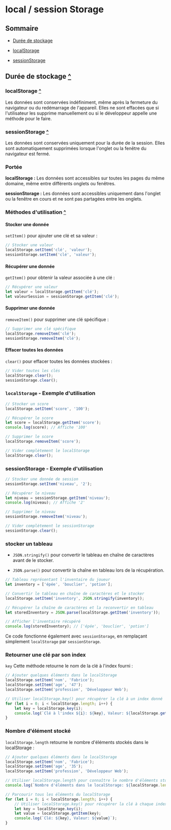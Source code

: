 # local / session Storage

## Sommaire

- [Durée de stockage](#duree-de-stockage)

- [localStorage](#localstorage)

- [sessionStorage](#sessionstorage)

## Durée de stockage [^](#sommaire)

### localStorage [^](#sommaire)

Les données sont conservées indéfiniment, même après la fermeture du navigateur ou du redémarrage de l'appareil. Elles ne sont effacées que si l'utilisateur les supprime manuellement ou si le développeur appelle une méthode pour le faire.

### sessionStorage [^](#sommaire)

Les données sont conservées uniquement pour la durée de la session. Elles sont automatiquement supprimées lorsque l'onglet ou la fenêtre du navigateur est fermé.

### Portée

**localStorage :** Les données sont accessibles sur toutes les pages du même domaine, même entre différents onglets ou fenêtres.

**sessionStorage :** Les données sont accessibles uniquement dans l'onglet ou la fenêtre en cours et ne sont pas partagées entre les onglets.

### Méthodes d'utilisation [^](#sommaire)

#### Stocker une donnée

`setItem()` pour ajouter une clé et sa valeur :

```javascript
// Stocker une valeur
localStorage.setItem('clé', 'valeur');
sessionStorage.setItem('clé', 'valeur');
```

#### Récupérer une donnée

`getItem()` pour obtenir la valeur associée à une clé :

```javascript
// Récupérer une valeur
let valeur = localStorage.getItem('clé');
let valeurSession = sessionStorage.getItem('clé');
```

#### Supprimer une donnée

`removeItem()` pour supprimer une clé spécifique :

```javascript
// Supprimer une clé spécifique
localStorage.removeItem('clé');
sessionStorage.removeItem('clé');
```

#### Effacer toutes les données

`clear()` pour effacer toutes les données stockées :

```javascript
// Vider toutes les clés
localStorage.clear();
sessionStorage.clear();
```

### `localStorage` - Exemple d'utilisation

```javascript
// Stocker un score
localStorage.setItem('score', '100');

// Récupérer le score
let score = localStorage.getItem('score');
console.log(score); // Affiche '100'

// Supprimer le score
localStorage.removeItem('score');

// Vider complètement le localStorage
localStorage.clear();
```

### sessionStorage - Exemple d'utilisation

```javascript
// Stocker une donnée de session
sessionStorage.setItem('niveau', '2');

// Récupérer le niveau
let niveau = sessionStorage.getItem('niveau');
console.log(niveau); // Affiche '2'

// Supprimer le niveau
sessionStorage.removeItem('niveau');

// Vider complètement le sessionStorage
sessionStorage.clear();
```

### stocker un tableau

- `JSON.stringify()` pour convertir le tableau en chaîne de caractères avant de le stocker.

- `JSON.parse()` pour convertir la chaîne en tableau lors de la récupération.

```javascript
// Tableau représentant l'inventaire du joueur
let inventory = ['épée', 'bouclier', 'potion'];

// Convertir le tableau en chaîne de caractères et le stocker
localStorage.setItem('inventory', JSON.stringify(inventory));

// Récupérer la chaîne de caractères et la reconvertir en tableau
let storedInventory = JSON.parse(localStorage.getItem('inventory'));

// Afficher l'inventaire récupéré
console.log(storedInventory); // ['épée', 'bouclier', 'potion']
```

Ce code fonctionne également avec `sessionStorage`, en remplaçant simplement `localStorage` par `sessionStorage`.

### Retourner une clé par son index

`key` Cette méthode retourne le nom de la clé à l'index fourni :

```javascript
// Ajouter quelques éléments dans le localStorage
localStorage.setItem('nom', 'Fabrice');
localStorage.setItem('age', '47');
localStorage.setItem('profession', 'Développeur Web');

// Utiliser localStorage.key() pour récupérer la clé à un index donné
for (let i = 0; i < localStorage.length; i++) {
    let key = localStorage.key(i);
    console.log(`Clé à l'index ${i}: ${key}, Valeur: ${localStorage.getItem(key)}`);
}
```

### Nombre d'élément stocké

`localStorage.length` retourne le nombre d'éléments stockés dans le localStorage :

```javascript
// Ajouter quelques éléments dans le localStorage
localStorage.setItem('nom', 'Fabrice');
localStorage.setItem('age', '35');
localStorage.setItem('profession', 'Développeur Web');

// Utiliser localStorage.length pour connaître le nombre d'éléments stockés
console.log(`Nombre d'éléments dans le localStorage: ${localStorage.length}`);

// Parcourir tous les éléments du localStorage
for (let i = 0; i < localStorage.length; i++) {
    // Utiliser localStorage.key() pour récupérer la clé à chaque index
    let key = localStorage.key(i);
    let value = localStorage.getItem(key);
    console.log(`Clé: ${key}, Valeur: ${value}`);
}
```
